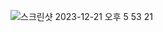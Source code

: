 
![스크린샷 2023-12-21 오후 5 53 21](https://github.com/SwanyCastle/oz_be_class/assets/49240318/7e2c9906-bff5-4466-9af8-d46af46f2305)
